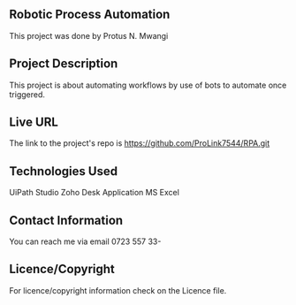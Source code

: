 ## Robotic Process Automation

 This project was done by Protus N. Mwangi

## Project Description
 This project is about automating workflows by use of bots to automate once triggered.

## Live URL
The link to the project's repo is https://github.com/ProLink7544/RPA.git

## Technologies Used
 UiPath Studio 
 Zoho Desk Application 
 MS Excel 

## Contact Information 
You can reach me via email 0723 557 33-

## Licence/Copyright
For licence/copyright information check on the Licence file.
